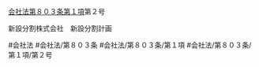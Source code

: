 [会社法第８０３条第１項](会社法＿＿＿＿第８０３条第１項)第２号

新設分割株式会社　新設分割計画


#会社法
#会社法/第８０３条
#会社法/第８０３条/第１項
#会社法/第８０３条/第１項/第２号
